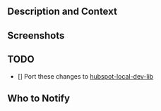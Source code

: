 ## Description and Context
<!-- Provide a summary of what has changed -->
<!-- Provide links to relevant discussions or documentation to promote understanding and addressing this PR -->
<!-- Describe any packages you'd like to add and the reasons why. -->

## Screenshots
<!-- Provide images of the before and after functionality -->

## TODO
<!--Is there anything you're leaving behind that should be done? You can create issues for your TODOS, or simply suggest them here and we will help sort them out -->
<!--IMPORTANT: When making any changes to cli-lib, check to see if the files you've changed have already been ported to hubspot-local-dev-lib. If they have, please make a PR to hubspot-local-dev-lib with your changes. New files should also be ported to hubspot-local-dev-lib if all of their dependancies have already been ported -->
- [] Port these changes to [hubspot-local-dev-lib](https://github.com/HubSpot/hubspot-local-dev-lib)

## Who to Notify
<!-- /cc those you wish to know about the PR -->
